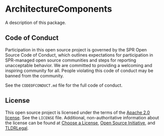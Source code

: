 # ArchitectureComponents

A description of this package.


## Code of Conduct

Participation in this open source project is governed by the SPR Open Source Code of 
Conduct, which outlines expectations for participation in SPR-managed open source 
communities and steps for reporting unacceptable behavior. We are committed to providing 
a welcoming and inspiring community for all. People violating this code of conduct may be 
banned from the community. 

See the `CODEOFCONDUCT.md` file for the full code of conduct. 


## License

This open source project is licensed under the terms of the [Apache 2.0 license][APACHE]. 
See the `LICENSE` file. Additional, non-authoritative information about the license can 
be found at [Choose a License][CHOOSE], [Open Source Initiative][OSINIT], and 
[TLDRLegal][TLDR]. 


[APACHE]: https://opensource.org/licenses/Apache-2.0
[CHOOSE]: https://choosealicense.com/licenses/apache-2.0/
[OSINIT]: https://opensource.org/licenses/Apache-2.0
[TLDR]:   https://tldrlegal.com/license/apache-license-2.0-%28apache-2.0%29
